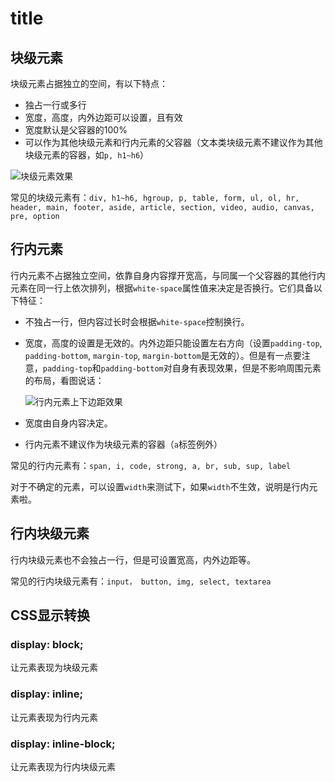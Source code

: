 # title

## 块级元素

块级元素占据独立的空间，有以下特点：

- 独占一行或多行
- 宽度，高度，内外边距可以设置，且有效
- 宽度默认是父容器的100%
- 可以作为其他块级元素和行内元素的父容器（文本类块级元素不建议作为其他块级元素的容器，如`p, h1~h6`）

![块级元素效果](http://qncdn.wbjiang.cn/%E5%9D%97%E7%BA%A7%E5%85%83%E7%B4%A0%E6%95%88%E6%9E%9C.png)

常见的块级元素有：`div, h1~h6, hgroup, p, table, form, ul, ol, hr, header, main, footer, aside, article, section, video, audio, canvas, pre, option` 

## 行内元素

行内元素不占据独立空间，依靠自身内容撑开宽高，与同属一个父容器的其他行内元素在同一行上依次排列，根据`white-space`属性值来决定是否换行。它们具备以下特征：

- 不独占一行，但内容过长时会根据`white-space`控制换行。

- 宽度，高度的设置是无效的。内外边距只能设置左右方向（设置`padding-top`, `padding-bottom`,  `margin-top`, `margin-bottom`是无效的）。但是有一点要注意，`padding-top`和`padding-bottom`对自身有表现效果，但是不影响周围元素的布局，看图说话：

  ![行内元素上下边距效果](http://qncdn.wbjiang.cn/%E8%A1%8C%E5%86%85%E5%85%83%E7%B4%A0%E4%B8%8A%E4%B8%8B%E5%86%85%E8%BE%B9%E8%B7%9D%E6%95%88%E6%9E%9C.png)

- 宽度由自身内容决定。

- 行内元素不建议作为块级元素的容器（`a`标签例外）

常见的行内元素有：`span, i, code, strong, a, br, sub, sup, label  ` 

对于不确定的元素，可以设置`width`来测试下，如果`width`不生效，说明是行内元素啦。

## 行内块级元素

行内块级元素也不会独占一行，但是可设置宽高，内外边距等。

常见的行内块级元素有：`input， button, img, select, textarea `

## CSS显示转换

### display: block;

让元素表现为块级元素

### display: inline;

让元素表现为行内元素

### display: inline-block;

让元素表现为行内块级元素